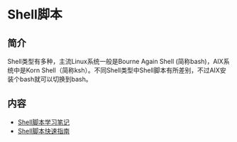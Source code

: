 # Shell脚本

## 简介

Shell类型有多种，主流Linux系统一般是Bourne Again Shell (简称bash)，AIX系统中是Korn Shell（简称ksh）。不同Shell类型中Shell脚本有所差别，不过AIX安装个bash就可以切换到bash。

## 内容
- [Shell脚本学习笔记](https://bond-huang.github.io/huang/09-Shell%E8%84%9A%E6%9C%AC/01-Shell%E5%AD%A6%E4%B9%A0%E7%AC%94%E8%AE%B0/)
- [Shell脚本快速指南](https://bond-huang.github.io/huang/09-Shell%E8%84%9A%E6%9C%AC/02-Shell%E8%84%9A%E6%9C%AC%E5%BF%AB%E9%80%9F%E6%8C%87%E5%8D%97/)

